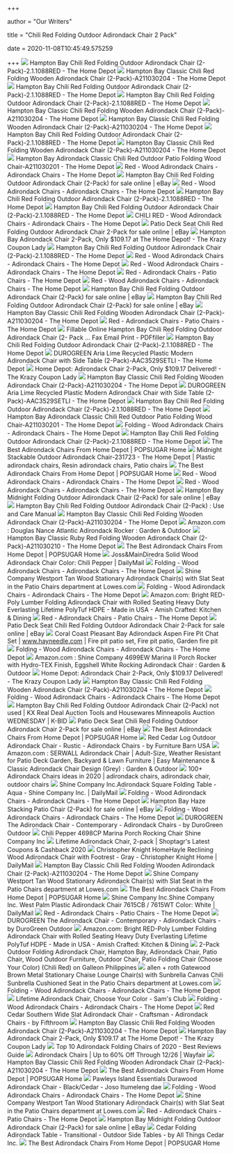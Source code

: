 +++
        
author = "Our Writers"
        
title = "Chili Red Folding Outdoor Adirondack Chair 2 Pack"
        
date = 2020-11-08T10:45:49.575259
        
+++
[ ![](https://images.homedepot-static.com/productImages/d3f26095-4283-47a0-96fc-fa6252ffd7e6/svn/hampton-bay-wood-adirondack-chairs-2-1-1088red-64_1000.jpg)](https://images.homedepot-static.com/productImages/d3f26095-4283-47a0-96fc-fa6252ffd7e6/svn/hampton-bay-wood-adirondack-chairs-2-1-1088red-64_1000.jpg) Hampton Bay Chili Red Folding Outdoor Adirondack Chair (2-Pack)-2.1.1088RED  - The Home Depot
[ ![](https://images.homedepot-static.com/productImages/59d607db-df38-4712-a40c-8b3558a5848d/svn/hampton-bay-wood-adirondack-chairs-a211030204-64_1000.jpg)](https://images.homedepot-static.com/productImages/59d607db-df38-4712-a40c-8b3558a5848d/svn/hampton-bay-wood-adirondack-chairs-a211030204-64_1000.jpg) Hampton Bay Classic Chili Red Folding Wooden Adirondack Chair (2-Pack)-A211030204  - The Home Depot
[ ![](https://images.homedepot-static.com/productImages/e6f39445-3cc6-4e72-8077-56fc4b91b478/svn/hampton-bay-wood-adirondack-chairs-2-1-1088red-c3_600.jpg)](https://images.homedepot-static.com/productImages/e6f39445-3cc6-4e72-8077-56fc4b91b478/svn/hampton-bay-wood-adirondack-chairs-2-1-1088red-c3_600.jpg) Hampton Bay Chili Red Folding Outdoor Adirondack Chair (2-Pack)-2.1.1088RED  - The Home Depot
[ ![](https://images.homedepot-static.com/productImages/2aa5cb5a-80dc-4c1b-8e00-dcc3f568abe2/svn/hampton-bay-wood-adirondack-chairs-2-1-1088red-e1_600.jpg)](https://images.homedepot-static.com/productImages/2aa5cb5a-80dc-4c1b-8e00-dcc3f568abe2/svn/hampton-bay-wood-adirondack-chairs-2-1-1088red-e1_600.jpg) Hampton Bay Chili Red Folding Outdoor Adirondack Chair (2-Pack)-2.1.1088RED  - The Home Depot
[ ![](https://images.homedepot-static.com/productImages/6e52451c-cb83-422a-9c42-6b6f2221896a/svn/hampton-bay-wood-adirondack-chairs-a211030204-e1_600.jpg)](https://images.homedepot-static.com/productImages/6e52451c-cb83-422a-9c42-6b6f2221896a/svn/hampton-bay-wood-adirondack-chairs-a211030204-e1_600.jpg) Hampton Bay Classic Chili Red Folding Wooden Adirondack Chair (2-Pack)-A211030204  - The Home Depot
[ ![](https://images.homedepot-static.com/productImages/93bdd723-f190-467c-b28f-26d4a90152d4/svn/hampton-bay-wood-adirondack-chairs-a211030204-40_600.jpg)](https://images.homedepot-static.com/productImages/93bdd723-f190-467c-b28f-26d4a90152d4/svn/hampton-bay-wood-adirondack-chairs-a211030204-40_600.jpg) Hampton Bay Classic Chili Red Folding Wooden Adirondack Chair (2-Pack)-A211030204  - The Home Depot
[ ![](https://images.homedepot-static.com/productImages/01a3750c-08ae-4ab8-88f5-60b192014a3d/svn/hampton-bay-wood-adirondack-chairs-2-1-1088red-40_600.jpg)](https://images.homedepot-static.com/productImages/01a3750c-08ae-4ab8-88f5-60b192014a3d/svn/hampton-bay-wood-adirondack-chairs-2-1-1088red-40_600.jpg) Hampton Bay Chili Red Folding Outdoor Adirondack Chair (2-Pack)-2.1.1088RED  - The Home Depot
[ ![](https://images.homedepot-static.com/productImages/4c56c358-7be1-4496-9f14-99032f9abb1e/svn/hampton-bay-wood-adirondack-chairs-a211030204-a0_600.jpg)](https://images.homedepot-static.com/productImages/4c56c358-7be1-4496-9f14-99032f9abb1e/svn/hampton-bay-wood-adirondack-chairs-a211030204-a0_600.jpg) Hampton Bay Classic Chili Red Folding Wooden Adirondack Chair (2-Pack)-A211030204  - The Home Depot
[ ![](https://images.homedepot-static.com/productImages/fbfe7938-e545-447e-9d5a-48d99c9a974c/svn/hampton-bay-wood-adirondack-chairs-a211030201-64_1000.jpg)](https://images.homedepot-static.com/productImages/fbfe7938-e545-447e-9d5a-48d99c9a974c/svn/hampton-bay-wood-adirondack-chairs-a211030201-64_1000.jpg) Hampton Bay Adirondack Classic Chili Red Outdoor Patio Folding Wood Chair-A211030201  - The Home Depot
[ ![](https://images.homedepot-static.com/productImages/10ae29c6-4f1d-43aa-841d-f6d0e8a64f5d/svn/wood-adirondack-chairs-oe3830rd-64_400.jpg)](https://images.homedepot-static.com/productImages/10ae29c6-4f1d-43aa-841d-f6d0e8a64f5d/svn/wood-adirondack-chairs-oe3830rd-64_400.jpg) Red - Wood Adirondack Chairs - Adirondack Chairs - The Home Depot
[ ![](https://i.ebayimg.com/images/g/TdEAAOSw8jJffinX/s-l225.jpg)](https://i.ebayimg.com/images/g/TdEAAOSw8jJffinX/s-l225.jpg) Hampton Bay Chili Red Folding Outdoor Adirondack Chair (2-Pack) for sale  online | eBay
[ ![](https://images.homedepot-static.com/productImages/5aeb980f-dac2-4ea6-99ef-6eecce7666d7/svn/w-unlimited-wood-adirondack-chairs-sw1912rdset4-64_400.jpg)](https://images.homedepot-static.com/productImages/5aeb980f-dac2-4ea6-99ef-6eecce7666d7/svn/w-unlimited-wood-adirondack-chairs-sw1912rdset4-64_400.jpg) Red - Wood Adirondack Chairs - Adirondack Chairs - The Home Depot
[ ![](https://images.homedepot-static.com/productImages/86e1cdd9-89ab-4d98-846f-e8edb4c34a2a/svn/sunnydaze-decor-wood-adirondack-chairs-ieo-878-2pk-64_300.jpg)](https://images.homedepot-static.com/productImages/86e1cdd9-89ab-4d98-846f-e8edb4c34a2a/svn/sunnydaze-decor-wood-adirondack-chairs-ieo-878-2pk-64_300.jpg) Hampton Bay Chili Red Folding Outdoor Adirondack Chair (2-Pack)-2.1.1088RED  - The Home Depot
[ ![](https://contentgrid.homedepot-static.com/hdus/en_US/DTCCOMNEW/fetch/FetchRules/Rich_Content/207195861-title-adirondack-chair-chili-red-2-pack--12-2018-8.jpg)](https://contentgrid.homedepot-static.com/hdus/en_US/DTCCOMNEW/fetch/FetchRules/Rich_Content/207195861-title-adirondack-chair-chili-red-2-pack--12-2018-8.jpg) Hampton Bay Chili Red Folding Outdoor Adirondack Chair (2-Pack)-2.1.1088RED  - The Home Depot
[ ![](https://images.homedepot-static.com/productImages/6e7b2153-b758-4b2b-ae9a-92cac5fef9d0/svn/shine-company-wood-adirondack-chairs-4659cr-64_400.jpg)](https://images.homedepot-static.com/productImages/6e7b2153-b758-4b2b-ae9a-92cac5fef9d0/svn/shine-company-wood-adirondack-chairs-4659cr-64_400.jpg) CHILI RED - Wood Adirondack Chairs - Adirondack Chairs - The Home Depot
[ ![](https://i.ebayimg.com/images/g/hL8AAOSw8Jxe0kkz/s-l640.jpg)](https://i.ebayimg.com/images/g/hL8AAOSw8Jxe0kkz/s-l640.jpg) Patio Deck Seat Chili Red Folding Outdoor Adirondack Chair 2-Pack for sale  online | eBay
[ ![](https://prod-cdn-thekrazycouponlady.imgix.net/wp-content/uploads/2018/06/home-depot-hampton-bay-adirondack-chairs-062118e-1529607287.jpg?auto=compress,format&fit=max)](https://prod-cdn-thekrazycouponlady.imgix.net/wp-content/uploads/2018/06/home-depot-hampton-bay-adirondack-chairs-062118e-1529607287.jpg?auto=compress,format&fit=max) Hampton Bay Adirondack Chair 2-Pack, Only $109.17 at The Home Depot! - The  Krazy Coupon Lady
[ ![](https://contentgrid.homedepot-static.com/hdus/en_US/DTCCOMNEW/fetch/FetchRules/Rich_Content/207195861-title-adirondack-chair-chili-red-2-pack--12-2018-4.jpg)](https://contentgrid.homedepot-static.com/hdus/en_US/DTCCOMNEW/fetch/FetchRules/Rich_Content/207195861-title-adirondack-chair-chili-red-2-pack--12-2018-4.jpg) Hampton Bay Chili Red Folding Outdoor Adirondack Chair (2-Pack)-2.1.1088RED  - The Home Depot
[ ![](https://images.homedepot-static.com/productImages/e91b12cd-1ff7-4286-952a-3b464d014fc4/svn/w-unlimited-wood-adirondack-chairs-sw1912rdset2-64_400.jpg)](https://images.homedepot-static.com/productImages/e91b12cd-1ff7-4286-952a-3b464d014fc4/svn/w-unlimited-wood-adirondack-chairs-sw1912rdset2-64_400.jpg) Red - Wood Adirondack Chairs - Adirondack Chairs - The Home Depot
[ ![](https://images.homedepot-static.com/productImages/351e15df-9f39-467f-9a8e-b97e6c2c8f26/svn/outsunny-wood-adirondack-chairs-84b-285rd-64_400.jpg)](https://images.homedepot-static.com/productImages/351e15df-9f39-467f-9a8e-b97e6c2c8f26/svn/outsunny-wood-adirondack-chairs-84b-285rd-64_400.jpg) Red - Wood Adirondack Chairs - Adirondack Chairs - The Home Depot
[ ![](https://images.homedepot-static.com/productImages/c3548eba-4ef5-4130-bbb3-f113715b86ee/svn/westin-outdoor-plastic-adirondack-chairs-2001031-64_400.jpg)](https://images.homedepot-static.com/productImages/c3548eba-4ef5-4130-bbb3-f113715b86ee/svn/westin-outdoor-plastic-adirondack-chairs-2001031-64_400.jpg) Red - Adirondack Chairs - Patio Chairs - The Home Depot
[ ![](https://images.homedepot-static.com/productImages/6f26ac02-70ed-4ee2-b60a-30a4436fbe2c/svn/sunnydaze-decor-wood-adirondack-chairs-ieo-010-64_1000.jpg)](https://images.homedepot-static.com/productImages/6f26ac02-70ed-4ee2-b60a-30a4436fbe2c/svn/sunnydaze-decor-wood-adirondack-chairs-ieo-010-64_1000.jpg) Red - Wood Adirondack Chairs - Adirondack Chairs - The Home Depot
[ ![](https://i.ebayimg.com/images/g/S8wAAOSw1u5fVGUg/s-l225.jpg)](https://i.ebayimg.com/images/g/S8wAAOSw1u5fVGUg/s-l225.jpg) Hampton Bay Chili Red Folding Outdoor Adirondack Chair (2-Pack) for sale  online | eBay
[ ![](https://i.ebayimg.com/images/g/ZHYAAOSwag1fht1C/s-l225.jpg)](https://i.ebayimg.com/images/g/ZHYAAOSwag1fht1C/s-l225.jpg) Hampton Bay Chili Red Folding Outdoor Adirondack Chair (2-Pack) for sale  online | eBay
[ ![](https://contentgrid.homedepot-static.com/hdus/en_US/DTCCOMNEW/fetch/FetchRules/Rich_Content/310363445-310363445classic-chili-folding-wood-adirondack-chair-2-pack-patio-buying-guide-9-2019.jpg)](https://contentgrid.homedepot-static.com/hdus/en_US/DTCCOMNEW/fetch/FetchRules/Rich_Content/310363445-310363445classic-chili-folding-wood-adirondack-chair-2-pack-patio-buying-guide-9-2019.jpg) Hampton Bay Classic Chili Red Folding Wooden Adirondack Chair (2-Pack)-A211030204  - The Home Depot
[ ![](https://images.homedepot-static.com/productImages/7857f203-277f-42d8-8cb1-e830344e14a0/svn/luxeo-plastic-adirondack-chairs-lux-1518-red-64_400.jpg)](https://images.homedepot-static.com/productImages/7857f203-277f-42d8-8cb1-e830344e14a0/svn/luxeo-plastic-adirondack-chairs-lux-1518-red-64_400.jpg) Red - Adirondack Chairs - Patio Chairs - The Home Depot
[ ![](https://www.pdffiller.com/preview/402/739/402739351.png)](https://www.pdffiller.com/preview/402/739/402739351.png) Fillable Online Hampton Bay Chili Red Folding Outdoor Adirondack Chair (2- Pack ... Fax Email Print - PDFfiller
[ ![](https://images.homedepot-static.com/productImages/bc8f7b39-d553-4215-8a23-78ef76e78e60/svn/hampton-bay-wood-adirondack-chairs-2-1-1088red-1f_600.jpg)](https://images.homedepot-static.com/productImages/bc8f7b39-d553-4215-8a23-78ef76e78e60/svn/hampton-bay-wood-adirondack-chairs-2-1-1088red-1f_600.jpg) Hampton Bay Chili Red Folding Outdoor Adirondack Chair (2-Pack)-2.1.1088RED  - The Home Depot
[ ![](https://images.homedepot-static.com/productImages/69cb870a-b7af-47ea-bce9-69d293da4db3/svn/durogreen-plastic-adirondack-chairs-aac3529setli-64_1000.jpg)](https://images.homedepot-static.com/productImages/69cb870a-b7af-47ea-bce9-69d293da4db3/svn/durogreen-plastic-adirondack-chairs-aac3529setli-64_1000.jpg) DUROGREEN Aria Lime Recycled Plastic Modern Adirondack Chair with Side  Table (2-Pack)-AAC3529SETLI - The Home Depot
[ ![](https://prod-cdn-thekrazycouponlady.imgix.net/wp-content/uploads/2018/06/home-depot-hampton-bay-adirondack-chairs-61918b-1529422090.jpg?auto=compress,format&fit=max)](https://prod-cdn-thekrazycouponlady.imgix.net/wp-content/uploads/2018/06/home-depot-hampton-bay-adirondack-chairs-61918b-1529422090.jpg?auto=compress,format&fit=max) Home Depot: Adirondack Chair 2-Pack, Only $109.17 Delivered! - The Krazy  Coupon Lady
[ ![](https://images.homedepot-static.com/productImages/9c681d41-d2ff-467a-9f79-68f34165d1f9/svn/hampton-bay-wood-adirondack-chairs-a211030204-1d_600.jpg)](https://images.homedepot-static.com/productImages/9c681d41-d2ff-467a-9f79-68f34165d1f9/svn/hampton-bay-wood-adirondack-chairs-a211030204-1d_600.jpg) Hampton Bay Classic Chili Red Folding Wooden Adirondack Chair (2-Pack)-A211030204  - The Home Depot
[ ![](https://images.homedepot-static.com/productImages/f28b2537-590c-4252-92ae-a15f8f715384/svn/durogreen-plastic-adirondack-chairs-aac3529setli-c3_600.jpg)](https://images.homedepot-static.com/productImages/f28b2537-590c-4252-92ae-a15f8f715384/svn/durogreen-plastic-adirondack-chairs-aac3529setli-c3_600.jpg) DUROGREEN Aria Lime Recycled Plastic Modern Adirondack Chair with Side  Table (2-Pack)-AAC3529SETLI - The Home Depot
[ ![](https://httpsak-a.akamaihd.net/66036796001/66036796001_6128699993001_6128699423001-vs.jpg?pubId=66036796001&videoId=6128699423001)](https://httpsak-a.akamaihd.net/66036796001/66036796001_6128699993001_6128699423001-vs.jpg?pubId=66036796001&videoId=6128699423001) Hampton Bay Chili Red Folding Outdoor Adirondack Chair (2-Pack)-2.1.1088RED  - The Home Depot
[ ![](https://images.homedepot-static.com/productImages/97e9fb2a-9e79-4978-95de-9b242cb51fbd/svn/hampton-bay-wood-adirondack-chairs-a211030201-40_600.jpg)](https://images.homedepot-static.com/productImages/97e9fb2a-9e79-4978-95de-9b242cb51fbd/svn/hampton-bay-wood-adirondack-chairs-a211030201-40_600.jpg) Hampton Bay Adirondack Classic Chili Red Outdoor Patio Folding Wood Chair-A211030201  - The Home Depot
[ ![](https://images.homedepot-static.com/productImages/694a3141-7f92-40b0-a906-38bf683fc9bb/svn/hampton-bay-wood-adirondack-chairs-efs-c-010-64_400.jpg)](https://images.homedepot-static.com/productImages/694a3141-7f92-40b0-a906-38bf683fc9bb/svn/hampton-bay-wood-adirondack-chairs-efs-c-010-64_400.jpg) Folding - Wood Adirondack Chairs - Adirondack Chairs - The Home Depot
[ ![](https://contentgrid.homedepot-static.com/hdus/en_US/DTCCOMNEW/fetch/FetchRules/Rich_Content/207195861-title-adirondack-chair-chili-red-2-pack--12-2018-2.jpg)](https://contentgrid.homedepot-static.com/hdus/en_US/DTCCOMNEW/fetch/FetchRules/Rich_Content/207195861-title-adirondack-chair-chili-red-2-pack--12-2018-2.jpg) Hampton Bay Chili Red Folding Outdoor Adirondack Chair (2-Pack)-2.1.1088RED  - The Home Depot
[ ![](https://media1.popsugar-assets.com/files/thumbor/AgPI7HWLf9oyNutvT7-hD3nNm4M/fit-in/2048xorig/filters:format_auto-!!-:strip_icc-!!-/2019/05/29/521/n/45005349/7917e5fa5cee6d8e248d72.34071463_leisure_season/i/Leisure-Season-Reclining-Patio-Adirondack-Chair-Pull-Out-Ottoman.jpg)](https://media1.popsugar-assets.com/files/thumbor/AgPI7HWLf9oyNutvT7-hD3nNm4M/fit-in/2048xorig/filters:format_auto-!!-:strip_icc-!!-/2019/05/29/521/n/45005349/7917e5fa5cee6d8e248d72.34071463_leisure_season/i/Leisure-Season-Reclining-Patio-Adirondack-Chair-Pull-Out-Ottoman.jpg) The Best Adirondack Chairs From Home Depot | POPSUGAR Home
[ ![](https://i.pinimg.com/originals/b5/a7/36/b5a7360cd364b151ae3ebd84ffa74ea2.jpg)](https://i.pinimg.com/originals/b5/a7/36/b5a7360cd364b151ae3ebd84ffa74ea2.jpg) Midnight Stackable Outdoor Adirondack Chair-231723 - The Home Depot |  Plastic adirondack chairs, Resin adirondack chairs, Patio chairs
[ ![](https://media1.popsugar-assets.com/files/thumbor/TuFQQ7m5wCtXj26zY8ET2FSYz5E/fit-in/2048xorig/filters:format_auto-!!-:strip_icc-!!-/2019/05/28/102/n/45005349/053799165cede01d6d5eb4.41733677_stationary-wood-adirondack-chair/i/Hampton-Bay-Unfinished-Stationary-Wood-Outdoor-Adirondack-Chair-2-Pack.png)](https://media1.popsugar-assets.com/files/thumbor/TuFQQ7m5wCtXj26zY8ET2FSYz5E/fit-in/2048xorig/filters:format_auto-!!-:strip_icc-!!-/2019/05/28/102/n/45005349/053799165cede01d6d5eb4.41733677_stationary-wood-adirondack-chair/i/Hampton-Bay-Unfinished-Stationary-Wood-Outdoor-Adirondack-Chair-2-Pack.png) The Best Adirondack Chairs From Home Depot | POPSUGAR Home
[ ![](https://images.homedepot-static.com/productImages/6c39d3c5-ccf7-4526-9787-82d80607fd5d/svn/northlight-wood-adirondack-chairs-34219255-64_400.jpg)](https://images.homedepot-static.com/productImages/6c39d3c5-ccf7-4526-9787-82d80607fd5d/svn/northlight-wood-adirondack-chairs-34219255-64_400.jpg) Red - Wood Adirondack Chairs - Adirondack Chairs - The Home Depot
[ ![](https://images.homedepot-static.com/productImages/2f126d16-a812-4c31-ac88-cd46089a03bf/svn/w-unlimited-wood-adirondack-chairs-sw2005rd-64_400.jpg)](https://images.homedepot-static.com/productImages/2f126d16-a812-4c31-ac88-cd46089a03bf/svn/w-unlimited-wood-adirondack-chairs-sw2005rd-64_400.jpg) Red - Wood Adirondack Chairs - Adirondack Chairs - The Home Depot
[ ![](https://i.ebayimg.com/images/g/H4AAAOSwRlJfGYrC/s-l225.jpg)](https://i.ebayimg.com/images/g/H4AAAOSwRlJfGYrC/s-l225.jpg) Hampton Bay Midnight Folding Outdoor Adirondack Chair (2-Pack) for sale  online | eBay
[ ![](x-raw-image:///c9578ad5efb939b49adb21817ba585be89b9d5c56ed0760290335718f80ce8b9)](x-raw-image:///c9578ad5efb939b49adb21817ba585be89b9d5c56ed0760290335718f80ce8b9) Hampton Bay Chili Red Folding Outdoor Adirondack Chair (2-Pack) : Use and  Care Manual
[ ![](https://contentgrid.homedepot-static.com/hdus/en_US/DTCCOMNEW/fetch/FetchRules/Rich_Content/310363445-310363445classic-chili-folding-wood-adirondack-chair-2-pack-frame-finish-9-2019.jpg)](https://contentgrid.homedepot-static.com/hdus/en_US/DTCCOMNEW/fetch/FetchRules/Rich_Content/310363445-310363445classic-chili-folding-wood-adirondack-chair-2-pack-frame-finish-9-2019.jpg) Hampton Bay Classic Chili Red Folding Wooden Adirondack Chair (2-Pack)-A211030204  - The Home Depot
[ ![](https://m.media-amazon.com/images/I/81Rm8pRpEnL._AC_SS350_.jpg)](https://m.media-amazon.com/images/I/81Rm8pRpEnL._AC_SS350_.jpg) Amazon.com : Douglas Nance Atlantic Adirondack Rocker : Garden & Outdoor
[ ![](https://images.homedepot-static.com/productImages/93ad3f11-fd97-463b-a3bf-36cd5b49ad01/svn/hampton-bay-wood-adirondack-chairs-a211030210-40_600.jpg)](https://images.homedepot-static.com/productImages/93ad3f11-fd97-463b-a3bf-36cd5b49ad01/svn/hampton-bay-wood-adirondack-chairs-a211030210-40_600.jpg) Hampton Bay Classic Ruby Red Folding Wooden Adirondack Chair (2-Pack)-A211030210  - The Home Depot
[ ![](https://media1.popsugar-assets.com/files/thumbor/QjJYPf3jlJGmYbKujxOsZsLSFkk/fit-in/1024x1024/filters:format_auto-!!-:strip_icc-!!-/2019/05/29/537/n/45005349/shopDOb5oG/i/Noble-House-Malibu-Navy-Blue-Folding-Wood-Adirondack-Chairs.jpg)](https://media1.popsugar-assets.com/files/thumbor/QjJYPf3jlJGmYbKujxOsZsLSFkk/fit-in/1024x1024/filters:format_auto-!!-:strip_icc-!!-/2019/05/29/537/n/45005349/shopDOb5oG/i/Noble-House-Malibu-Navy-Blue-Folding-Wood-Adirondack-Chairs.jpg) The Best Adirondack Chairs From Home Depot | POPSUGAR Home
[ ![](https://secure.img1-fg.wfcdn.com/im/05746918/resize-h400-w400%5Ecompr-r85/6117/61170855/.jpg)](https://secure.img1-fg.wfcdn.com/im/05746918/resize-h400-w400%5Ecompr-r85/6117/61170855/.jpg) Joss&MainDiredra Solid Wood Adirondack Chair Color: Chili Pepper | DailyMail
[ ![](https://images.homedepot-static.com/productImages/065cb4ef-d3af-4e65-9c2f-7296e9d8b344/svn/hampton-bay-wood-adirondack-chairs-2-1-1088gra-64_400.jpg)](https://images.homedepot-static.com/productImages/065cb4ef-d3af-4e65-9c2f-7296e9d8b344/svn/hampton-bay-wood-adirondack-chairs-2-1-1088gra-64_400.jpg) Folding - Wood Adirondack Chairs - Adirondack Chairs - The Home Depot
[ ![](https://mobileimages.lowes.com/product/converted/725786/725786481132.jpg?size=lg)](https://mobileimages.lowes.com/product/converted/725786/725786481132.jpg?size=lg) Shine Company Westport Tan Wood Stationary Adirondack Chair(s) with Slat  Seat in the Patio Chairs department at Lowes.com
[ ![](https://images.homedepot-static.com/productImages/62134f53-dd3a-433c-9a43-93c3de2d8c3e/svn/noble-house-wood-adirondack-chairs-42197-64_400.jpg)](https://images.homedepot-static.com/productImages/62134f53-dd3a-433c-9a43-93c3de2d8c3e/svn/noble-house-wood-adirondack-chairs-42197-64_400.jpg) Folding - Wood Adirondack Chairs - Adirondack Chairs - The Home Depot
[ ![](https://images-na.ssl-images-amazon.com/images/I/91xUMaKUAFL._AC_SL1500_.jpg)](https://images-na.ssl-images-amazon.com/images/I/91xUMaKUAFL._AC_SL1500_.jpg) Amazon.com: Bright RED-Poly Lumber Folding Adirondack Chair with Rolled  Seating Heavy Duty Everlasting Lifetime PolyTuf HDPE - Made in USA - Amish  Crafted: Kitchen & Dining
[ ![](https://images.homedepot-static.com/productImages/7fb2a6be-a33b-4948-87f0-e86aeca64885/svn/luxeo-plastic-adirondack-chairs-lux-1519-red2-64_400.jpg)](https://images.homedepot-static.com/productImages/7fb2a6be-a33b-4948-87f0-e86aeca64885/svn/luxeo-plastic-adirondack-chairs-lux-1519-red2-64_400.jpg) Red - Adirondack Chairs - Patio Chairs - The Home Depot
[ ![](https://i.ebayimg.com/images/g/UpkAAOSwohFcV0~4/s-l225.jpg)](https://i.ebayimg.com/images/g/UpkAAOSwohFcV0~4/s-l225.jpg) Patio Deck Seat Chili Red Folding Outdoor Adirondack Chair 2-Pack for sale  online | eBay
[ ![](https://i.pinimg.com/originals/11/41/aa/1141aa9027d20bcdb68f2b41fa3aaf6a.jpg)](https://i.pinimg.com/originals/11/41/aa/1141aa9027d20bcdb68f2b41fa3aaf6a.jpg) Coral Coast Pleasant Bay Adirondack Aspen Fire Pit Chat Set |  www.hayneedle.com | Fire pit patio set, Fire pit patio, Garden fire pit
[ ![](https://images.homedepot-static.com/productImages/fa610654-b3fb-4170-abbc-6d0587d04926/svn/hampton-bay-wood-adirondack-chairs-2-1-1088mist-64_400.jpg)](https://images.homedepot-static.com/productImages/fa610654-b3fb-4170-abbc-6d0587d04926/svn/hampton-bay-wood-adirondack-chairs-2-1-1088mist-64_400.jpg) Folding - Wood Adirondack Chairs - Adirondack Chairs - The Home Depot
[ ![](https://images-na.ssl-images-amazon.com/images/I/71kSOLfTtyL._AC_SY450_.jpg)](https://images-na.ssl-images-amazon.com/images/I/71kSOLfTtyL._AC_SY450_.jpg) Amazon.com : Shine Company 4699EW Marina II Porch Rocker with Hydro-TEX  Finish, Eggshell White Rocking Adirondack Chair : Garden & Outdoor
[ ![](https://prod-cdn-thekrazycouponlady.imgix.net/wp-content/uploads/2018/06/home-depot-hampton-bay-adirondack-chairs-61918d-1529422109.jpg?auto=compress,format&fit=max)](https://prod-cdn-thekrazycouponlady.imgix.net/wp-content/uploads/2018/06/home-depot-hampton-bay-adirondack-chairs-61918d-1529422109.jpg?auto=compress,format&fit=max) Home Depot: Adirondack Chair 2-Pack, Only $109.17 Delivered! - The Krazy  Coupon Lady
[ ![](https://images.homedepot-static.com/productImages/4c2e5169-f456-4718-85d3-2c1f5d9b83d1/svn/northbeam-wood-adirondack-chairs-adc0583300010-64_300.jpg)](https://images.homedepot-static.com/productImages/4c2e5169-f456-4718-85d3-2c1f5d9b83d1/svn/northbeam-wood-adirondack-chairs-adc0583300010-64_300.jpg) Hampton Bay Classic Chili Red Folding Wooden Adirondack Chair (2-Pack)-A211030204  - The Home Depot
[ ![](https://images.homedepot-static.com/productImages/470eb373-c3d2-4e0c-a1c4-d242967e8d72/svn/life-is-good-wood-adirondack-chairs-ligc7-n-64_400.jpg)](https://images.homedepot-static.com/productImages/470eb373-c3d2-4e0c-a1c4-d242967e8d72/svn/life-is-good-wood-adirondack-chairs-ligc7-n-64_400.jpg) Folding - Wood Adirondack Chairs - Adirondack Chairs - The Home Depot
[ ![](https://946e583539399c301dc7-100ffa5b52865b8ec92e09e9de9f4d02.ssl.cf2.rackcdn.com/25528/6846206.jpg)](https://946e583539399c301dc7-100ffa5b52865b8ec92e09e9de9f4d02.ssl.cf2.rackcdn.com/25528/6846206.jpg) Hampton Bay Chili Red Folding Outdoor Adirondack Chair (2-Pack) not used |  KX Real Deal Auction Tools and Housewares Minneapolis Auction WEDNESDAY |  K-BID
[ ![](https://i.ebayimg.com/images/g/hK8AAOSwp2VdmeI3/s-l225.jpg)](https://i.ebayimg.com/images/g/hK8AAOSwp2VdmeI3/s-l225.jpg) Patio Deck Seat Chili Red Folding Outdoor Adirondack Chair 2-Pack for sale  online | eBay
[ ![](https://media1.popsugar-assets.com/files/thumbor/QbZS8R54K076WJL6BPoxm0z3bEo/fit-in/1024x1024/filters:format_auto-!!-:strip_icc-!!-/2019/05/29/547/n/45005349/cba58a3c7b3f3ea8_kids-adirondack-chair/i/Unfinished-Wood-Kids-Adirondack-Chair-Kit.jpg)](https://media1.popsugar-assets.com/files/thumbor/QbZS8R54K076WJL6BPoxm0z3bEo/fit-in/1024x1024/filters:format_auto-!!-:strip_icc-!!-/2019/05/29/547/n/45005349/cba58a3c7b3f3ea8_kids-adirondack-chair/i/Unfinished-Wood-Kids-Adirondack-Chair-Kit.jpg) The Best Adirondack Chairs From Home Depot | POPSUGAR Home
[ ![](https://st.hzcdn.com/fimgs/ed41951a0f21683b_7877-w300-h300-b1-p10--.jpg)](https://st.hzcdn.com/fimgs/ed41951a0f21683b_7877-w300-h300-b1-p10--.jpg) Red Cedar Log Outdoor Adirondack Chair - Rustic - Adirondack Chairs - by  Furniture Barn USA
[ ![](https://m.media-amazon.com/images/I/819BO2pd9rL._AC_UL400_.jpg)](https://m.media-amazon.com/images/I/819BO2pd9rL._AC_UL400_.jpg) Amazon.com : SERWALL Adirondack Chair | Adult-Size, Weather Resistant for  Patio Deck Garden, Backyard & Lawn Furniture | Easy Maintenance & Classic Adirondack  Chair Design (Grey) : Garden & Outdoor
[ ![](https://i.pinimg.com/originals/8a/82/a6/8a82a605cc8f8c9508db56a0d95db433.jpg)](https://i.pinimg.com/originals/8a/82/a6/8a82a605cc8f8c9508db56a0d95db433.jpg) 100+ Adirondack Chairs ideas in 2020 | adirondack chairs, adirondack chair, outdoor  chairs
[ ![](https://target.scene7.com/is/image/Target/GUEST_56974866-88f8-4daf-aba6-b39145b1f4b8?wid=1000&hei=1000)](https://target.scene7.com/is/image/Target/GUEST_56974866-88f8-4daf-aba6-b39145b1f4b8?wid=1000&hei=1000) Shine Company Inc.Adirondack Square Folding Table - Aqua - Shine Company  Inc. | DailyMail
[ ![](https://images.homedepot-static.com/productImages/2ed43931-9733-431d-a766-f64ab2b180a3/svn/noble-house-wood-adirondack-chairs-8056-64_1000.jpg)](https://images.homedepot-static.com/productImages/2ed43931-9733-431d-a766-f64ab2b180a3/svn/noble-house-wood-adirondack-chairs-8056-64_1000.jpg) Folding - Wood Adirondack Chairs - Adirondack Chairs - The Home Depot
[ ![](https://ak1.ostkcdn.com/images/products/is/images/direct/c4d2e6357d5f429380cdf1e7c9c398fdf7c9a26a/LuXeo-Hampton-Poly-Outdoor-Patio-Adirondack-Chair-%282-Pack%29.jpg)](https://ak1.ostkcdn.com/images/products/is/images/direct/c4d2e6357d5f429380cdf1e7c9c398fdf7c9a26a/LuXeo-Hampton-Poly-Outdoor-Patio-Adirondack-Chair-%282-Pack%29.jpg) Hampton Bay Haze Stacking Patio Chair (2-Pack) for sale online | eBay
[ ![](https://images.homedepot-static.com/productImages/2c067d4e-512d-4020-835b-3261caf7a64a/svn/walker-edison-furniture-company-wood-adirondack-chairs-hdwacdb-64_1000.jpg)](https://images.homedepot-static.com/productImages/2c067d4e-512d-4020-835b-3261caf7a64a/svn/walker-edison-furniture-company-wood-adirondack-chairs-hdwacdb-64_1000.jpg) Folding - Wood Adirondack Chairs - Adirondack Chairs - The Home Depot
[ ![](https://st.hzcdn.com/simgs/d611c7ab08472070_9-5538/home-design.jpg)](https://st.hzcdn.com/simgs/d611c7ab08472070_9-5538/home-design.jpg) DUROGREEN The Adirondack Chair - Contemporary - Adirondack Chairs - by  DuroGreen Outdoor
[ ![](https://m.media-amazon.com/images/I/61OZi3Bd-1L._SR500,500_.jpg)](https://m.media-amazon.com/images/I/61OZi3Bd-1L._SR500,500_.jpg) Chili Pepper 4698CP Marina Porch Rocking Chair Shine Company Inc
[ ![](https://images.costco-static.com/ImageDelivery/imageService?profileId=12026540&imageId=1273322-847__1&recipeName=350)](https://images.costco-static.com/ImageDelivery/imageService?profileId=12026540&imageId=1273322-847__1&recipeName=350) Lifetime Adirondack Chair, 2-pack | Shoptagr&#39;s Latest Coupons &  Cashback 2020
[ ![](https://target.scene7.com/is/image/Target/GUEST_0286540c-e160-478f-8f90-5013169d0dd8?wid=1000&hei=1000)](https://target.scene7.com/is/image/Target/GUEST_0286540c-e160-478f-8f90-5013169d0dd8?wid=1000&hei=1000) Christopher Knight HomeHayle Reclining Wood Adirondack Chair with Footrest  - Gray - Christopher Knight Home | DailyMail
[ ![](https://contentgrid.homedepot-static.com/hdus/en_US/DTCCOMNEW/fetch/FetchRules/Rich_Content/310363445-310363445classic-chili-folding-wood-adirondack-chair-2shop-all-furniture-covers-linked--9-2019.jpg)](https://contentgrid.homedepot-static.com/hdus/en_US/DTCCOMNEW/fetch/FetchRules/Rich_Content/310363445-310363445classic-chili-folding-wood-adirondack-chair-2shop-all-furniture-covers-linked--9-2019.jpg) Hampton Bay Classic Chili Red Folding Wooden Adirondack Chair (2-Pack)-A211030204  - The Home Depot
[ ![](http://mobileimages.lowes.com/product/converted/725786/725786461103.jpg?size=pdhi)](http://mobileimages.lowes.com/product/converted/725786/725786461103.jpg?size=pdhi) Shine Company Westport Tan Wood Stationary Adirondack Chair(s) with Slat  Seat in the Patio Chairs department at Lowes.com
[ ![](https://media1.popsugar-assets.com/files/thumbor/xjiH7K62Tb0j1PmFobQWAj8j9dI/fit-in/1024x1024/filters:format_auto-!!-:strip_icc-!!-/2019/05/29/521/n/45005349/shopfWCJS5/i/Hampton-Bay-Unfinished-Stationary-Wood-Outdoor-Adirondack-Chairs.jpg)](https://media1.popsugar-assets.com/files/thumbor/xjiH7K62Tb0j1PmFobQWAj8j9dI/fit-in/1024x1024/filters:format_auto-!!-:strip_icc-!!-/2019/05/29/521/n/45005349/shopfWCJS5/i/Hampton-Bay-Unfinished-Stationary-Wood-Outdoor-Adirondack-Chairs.jpg) The Best Adirondack Chairs From Home Depot | POPSUGAR Home
[ ![](https://d2-pub.bizrate.com/image/obj/9446473953;sq=400)](https://d2-pub.bizrate.com/image/obj/9446473953;sq=400) Shine Company Inc.Shine Company Inc. West Palm Plastic Adirondack Chair  7615CB / 7615WT Color: White | DailyMail
[ ![](https://images.homedepot-static.com/productImages/001bba63-465c-4546-a20a-7a593db3da8d/svn/luxeo-plastic-adirondack-chairs-lux-1519-red-64_400.jpg)](https://images.homedepot-static.com/productImages/001bba63-465c-4546-a20a-7a593db3da8d/svn/luxeo-plastic-adirondack-chairs-lux-1519-red-64_400.jpg) Red - Adirondack Chairs - Patio Chairs - The Home Depot
[ ![](https://st.hzcdn.com/fimgs/696165730bb7e86e_7487-w300-h300-b1-p0--.jpg)](https://st.hzcdn.com/fimgs/696165730bb7e86e_7487-w300-h300-b1-p0--.jpg) DUROGREEN The Adirondack Chair - Contemporary - Adirondack Chairs - by  DuroGreen Outdoor
[ ![](https://m.media-amazon.com/images/I/81zvrZ9b3LL._AC_SS350_.jpg)](https://m.media-amazon.com/images/I/81zvrZ9b3LL._AC_SS350_.jpg) Amazon.com: Bright RED-Poly Lumber Folding Adirondack Chair with Rolled  Seating Heavy Duty Everlasting Lifetime PolyTuf HDPE - Made in USA - Amish  Crafted: Kitchen & Dining
[ ![](https://images-na.ssl-images-amazon.com/images/I/41GEKlQ1rbL._SL160_.jpg)](https://images-na.ssl-images-amazon.com/images/I/41GEKlQ1rbL._SL160_.jpg) 2-Pack Outdoor Folding Adirondack Chair, Hampton Bay, Adirondack Chair, Patio  Chair, Wood Outdoor Furniture, Outdoor Chair, Patio Folding Chair (Choose  Your Color) (Chili Red) on Galleon Philippines
[ ![](https://mobileimages.lowes.com/product/converted/810881/810881030931.jpg?size=lg)](https://mobileimages.lowes.com/product/converted/810881/810881030931.jpg?size=lg) allen + roth Gatewood Brown Metal Stationary Chaise Lounge Chair(s) with  Sunbrella Canvas Chili Sunbrella Cushioned Seat in the Patio Chairs  department at Lowes.com
[ ![](https://images.homedepot-static.com/productImages/86217e4a-1bd3-47b9-927a-68ba022a0705/svn/casainc-wood-adirondack-chairs-wf-37-lb-e4_400.jpg)](https://images.homedepot-static.com/productImages/86217e4a-1bd3-47b9-927a-68ba022a0705/svn/casainc-wood-adirondack-chairs-wf-37-lb-e4_400.jpg) Folding - Wood Adirondack Chairs - Adirondack Chairs - The Home Depot
[ ![](https://scene7.samsclub.com/is/image/samsclub/0084110100354_B?wid=280&hei=280)](https://scene7.samsclub.com/is/image/samsclub/0084110100354_B?wid=280&hei=280) Lifetime Adirondack Chair, Choose Your Color - Sam's Club
[ ![](https://images.homedepot-static.com/productImages/9228bbb8-9832-4ca0-a28c-3ff1370111e6/svn/casainc-wood-adirondack-chairs-wf-op70302gr-e4_400.jpg)](https://images.homedepot-static.com/productImages/9228bbb8-9832-4ca0-a28c-3ff1370111e6/svn/casainc-wood-adirondack-chairs-wf-op70302gr-e4_400.jpg) Folding - Wood Adirondack Chairs - Adirondack Chairs - The Home Depot
[ ![](https://st.hzcdn.com/fimgs/ea613f8b0a9efa83_4467-w300-h300-b1-p10--.jpg)](https://st.hzcdn.com/fimgs/ea613f8b0a9efa83_4467-w300-h300-b1-p10--.jpg) Red Cedar Southern Wide Slat Adirondack Chair - Craftsman - Adirondack  Chairs - by Fifthroom
[ ![](https://contentgrid.homedepot-static.com/hdus/en_US/DTCCOMNEW/fetch/FetchRules/Rich_Content/310363445-310363445classic-chili-folding-wood-adirondack-chair-2-pack-chair-feature-9-2019.jpg)](https://contentgrid.homedepot-static.com/hdus/en_US/DTCCOMNEW/fetch/FetchRules/Rich_Content/310363445-310363445classic-chili-folding-wood-adirondack-chair-2-pack-chair-feature-9-2019.jpg) Hampton Bay Classic Chili Red Folding Wooden Adirondack Chair (2-Pack)-A211030204  - The Home Depot
[ ![](https://prod-cdn-thekrazycouponlady.imgix.net/wp-content/uploads/2018/06/home-depot-hampton-bay-adirondack-chairs-062118-1529607214.jpg?auto=compress,format&fit=max)](https://prod-cdn-thekrazycouponlady.imgix.net/wp-content/uploads/2018/06/home-depot-hampton-bay-adirondack-chairs-062118-1529607214.jpg?auto=compress,format&fit=max) Hampton Bay Adirondack Chair 2-Pack, Only $109.17 at The Home Depot! - The  Krazy Coupon Lady
[ ![](https://m.media-amazon.com/images/I/41TXUsHXQlL.jpg)](https://m.media-amazon.com/images/I/41TXUsHXQlL.jpg) Top 10 Adirondack Folding Chairs of 2020 - Best Reviews Guide
[ ![](https://secure.img1-fg.wfcdn.com/im/08238220/resize-h600-w600%5Ecompr-r85/1000/100006239/Adirondack+Chairs.jpg)](https://secure.img1-fg.wfcdn.com/im/08238220/resize-h600-w600%5Ecompr-r85/1000/100006239/Adirondack+Chairs.jpg) Adirondack Chairs | Up to 60% Off Through 12/26 | Wayfair
[ ![](https://contentgrid.homedepot-static.com/hdus/en_US/DTCCOMNEW/fetch/FetchRules/Rich_Content/310363445-310363445classic-chili-folding-wood-adirondack-chair-2-pack-frame-material-9-2019.jpg)](https://contentgrid.homedepot-static.com/hdus/en_US/DTCCOMNEW/fetch/FetchRules/Rich_Content/310363445-310363445classic-chili-folding-wood-adirondack-chair-2-pack-frame-material-9-2019.jpg) Hampton Bay Classic Chili Red Folding Wooden Adirondack Chair (2-Pack)-A211030204  - The Home Depot
[ ![](https://media1.popsugar-assets.com/files/thumbor/Z0-qnEIgDkpR-G-_UXBb69UdYFY/fit-in/1024x1024/filters:format_auto-!!-:strip_icc-!!-/2019/05/29/552/n/45005349/shop3usNYU/i/Cambridge-Casual-Lyon-Wood-Outdoor-Adirondack-Chairs.jpg)](https://media1.popsugar-assets.com/files/thumbor/Z0-qnEIgDkpR-G-_UXBb69UdYFY/fit-in/1024x1024/filters:format_auto-!!-:strip_icc-!!-/2019/05/29/552/n/45005349/shop3usNYU/i/Cambridge-Casual-Lyon-Wood-Outdoor-Adirondack-Chairs.jpg) The Best Adirondack Chairs From Home Depot | POPSUGAR Home
[ ![](http://ws.assoc-amazon.com/widgets/q?_encoding=UTF8&Format=_SL&ASIN=B00UKFCCUQ&MarketPlace=US&ID=AsinImage&WS=1&ServiceVersion=20070822)](http://ws.assoc-amazon.com/widgets/q?_encoding=UTF8&Format=_SL&ASIN=B00UKFCCUQ&MarketPlace=US&ID=AsinImage&WS=1&ServiceVersion=20070822) Pawleys Island Essentials Durawood Adirondack Chair - Black/Cedar - Joso  Itumeleng dae
[ ![](https://images.homedepot-static.com/productImages/58d5a740-1c5c-41fd-8ce2-f1f236a630df/svn/noble-house-wood-adirondack-chairs-42214-64_400.jpg)](https://images.homedepot-static.com/productImages/58d5a740-1c5c-41fd-8ce2-f1f236a630df/svn/noble-house-wood-adirondack-chairs-42214-64_400.jpg) Folding - Wood Adirondack Chairs - Adirondack Chairs - The Home Depot
[ ![](https://mobileimages.lowes.com/product/converted/725786/725786461127.jpg?size=lg)](https://mobileimages.lowes.com/product/converted/725786/725786461127.jpg?size=lg) Shine Company Westport Tan Wood Stationary Adirondack Chair(s) with Slat  Seat in the Patio Chairs department at Lowes.com
[ ![](https://images.homedepot-static.com/productImages/b73023ab-ad34-47fe-ad37-092b0224445a/svn/polywood-plastic-adirondack-chairs-ad440sr-64_400.jpg)](https://images.homedepot-static.com/productImages/b73023ab-ad34-47fe-ad37-092b0224445a/svn/polywood-plastic-adirondack-chairs-ad440sr-64_400.jpg) Red - Adirondack Chairs - Patio Chairs - The Home Depot
[ ![](https://i.ebayimg.com/images/g/8qYAAOSwwVBfF19a/s-l225.jpg)](https://i.ebayimg.com/images/g/8qYAAOSwwVBfF19a/s-l225.jpg) Hampton Bay Midnight Folding Outdoor Adirondack Chair (2-Pack) for sale  online | eBay
[ ![](https://st.hzcdn.com/fimgs/04116a1b0f216878_7878-w300-h300-b1-p10--.jpg)](https://st.hzcdn.com/fimgs/04116a1b0f216878_7878-w300-h300-b1-p10--.jpg) Cedar Folding Adirondack Table - Transitional - Outdoor Side Tables - by  All Things Cedar Inc.
[ ![](https://media1.popsugar-assets.com/files/thumbor/Lq4vpVMErvevyrxAinm94D10i6I/fit-in/1024x1024/filters:format_auto-!!-:strip_icc-!!-/2019/05/29/537/n/45005349/shopzQYf4U/i/Noble-House-Haylee-Navy-Blue-Reclining-Wood-Adirondack-Chairs.jpg)](https://media1.popsugar-assets.com/files/thumbor/Lq4vpVMErvevyrxAinm94D10i6I/fit-in/1024x1024/filters:format_auto-!!-:strip_icc-!!-/2019/05/29/537/n/45005349/shopzQYf4U/i/Noble-House-Haylee-Navy-Blue-Reclining-Wood-Adirondack-Chairs.jpg) The Best Adirondack Chairs From Home Depot | POPSUGAR Home
